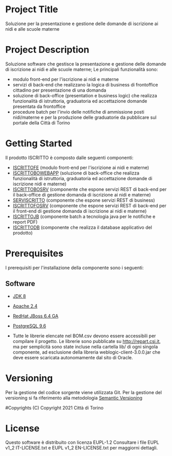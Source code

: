 # Project Title
Soluzione per la presentazione e gestione delle domande di iscrizione ai nidi e alle scuole materne

# Project Description
Soluzione software che gestisce la presentazione e gestione delle domande di iscrizione ai nidi e alle scuole materne; 
Le principali funzionalità sono: 
- modulo front-end per l'iscrizione ai nidi e materne
- servizi di back-end che realizzano la logica di business di frontoffice cittadino per presentazione di una domanda 
- soluzione di back-office (presentation e business logic) che realizza funzionalità di istruttoria, graduatoria ed accettazione domande presentata da frontoffice 
- procedure batch per l'invio delle notifiche di ammissione posti nidi/materne e per la produzione delle graduatorie da pubblicare sul portale della Città di Torino
		  

# Getting Started
Il prodotto ISCRITTO è composto dalle seguenti componenti:
- [ISCRITTOFE](https://github.com/comune-torino/iscritto-iscrittofe) (modulo front-end per l'iscrizione ai nidi e materne)
- [ISCRITTOBOWEBAPP](https://github.com/comune-torino/iscritto-iscrittobowebapp) (soluzione di back-office che realizza funzionalità di istruttoria, graduatoria ed accettazione domande di iscrizione nidi e materne)
- [ISCRITTOBOSRV](https://github.com/comune-torino/iscritto-iscrittobosrv) (componente che espone servizi REST di back-end per il back-office di gestione domanda di iscrizione ai nidi e materne)
- [SERVISCRITTO](https://github.com/comune-torino/iscritto-serviscritto) (componente che espone servizi REST di business)
- [ISCRITTOFOSRV](https://github.com/comune-torino/iscritto-iscrittofosrv) (componente che espone servizi REST di back-end per il front-end di gestione domanda di iscrizione ai nidi e materne)
- [ISCRITTOJB](https://github.com/comune-torino/iscritto-iscrittojb) (componente batch a tecnologia java per le notifiche e report PDF)
- [ISCRITTODB](https://github.com/comune-torino/iscritto-iscrittodb) (componente che realizza il database applicativo del prodotto)

# Prerequisites
I prerequisiti per l'installazione della componente sono i seguenti:
## Software
- [JDK 8](https://www.apache.org)
- [Apache 2.4](https://www.apache.org)
- [RedHat JBoss 6.4 GA](https://developers.redhat.com)  
- [PostgreSQL 9.6](https://www.postgresql.org)  

- Tutte le librerie elencate nel BOM.csv devono essere accessibili per compilare il progetto. Le librerie sono pubblicate su http://repart.csi.it, ma per semplicità sono state incluse nella cartella lib/ di ogni singola componente, ad esclusione della libreria weblogic-client-3.0.0.jar che deve essere scaricata autonomamente dal sito di Oracle.

# Versioning
Per la gestione del codice sorgente viene utilizzata Git. Per la gestione del versioning si fa riferimento alla metodologia [Semantic Versioning](https://semver.org/) 

#Copyrights
(C) Copyright 2021 Città di Torino

# License
Questo software è distribuito con licenza EUPL-1.2
Consultare i file EUPL v1_2 IT-LICENSE.txt e EUPL v1_2 EN-LICENSE.txt per maggiorni dettagli.
